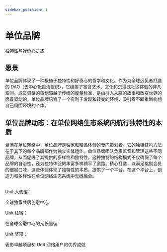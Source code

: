 ```yaml
---
sidebar_position: 1
---
```


# 单位品牌

独特性与好奇心之旅

## 愿景

单位品牌体现了一种根植于独特性和好奇心的哲学和文化。作为为全球远见者打造的 DAO（去中心化自治组织），它编排了富含艺术、文化和沉浸式社区体验的非凡空间。成员资格的策划超越了传统的度量标准，是由引人入胜的故事和改变世界的愿景驱动的。单位品牌培育了一个有利于发现和转变的环境，吸引着不断重新构想自己周围环境的个体。

## 单位品牌动态：在单位网络生态系统内航行独特性的本质

坐落在单位网络中，单位品牌是独家和精品体验的专门策划者。它的独特结构方法在于其下的每个品牌都作为独立实体运作。单位品牌团队负责监督和管理这些不同品牌，从而促进了其提供的多样性和独特性。这种独特的结构模式不仅确保了每个品牌的自治性，还为独特体验的丰富多样铺平了道路。精心打造，以满足挑剔会员的细腻口味，这些体验体现了独特性的本质，提供了一个平台，在这个平台上，创造力和多样性在单位网络生态系统中无缝融合。

<br />

<div class="docs-grid-alt">
  <div class="docs-card-alt">
    <div class="docs-card-alt-header">
      <span>Unit 大使馆：</span>
    </div>
    <div class="docs-card-alt-description">
      <p>
        全球独家共居创意中心
      </p>
    </div>
  </div>
  <div class="docs-card-alt">
    <div class="docs-card-alt-header">
      <span>Unit 住宿：</span>
    </div>
    <div class="docs-card-alt-description">
      <p>
        在全球金融中心的延长逗留
      </p>
    </div>
  </div>
  <div class="docs-card-alt">
    <div class="docs-card-alt-header">
      <span>Unit 奖项：</span>
    </div>
    <div class="docs-card-alt-description">
      <p>
        表彰卓越项目和 Unit 网络用户的优秀成就
      </p>
    </div>
  </div>
</div>
